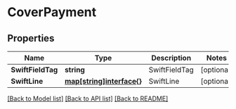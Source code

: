 # CoverPayment

## Properties
Name | Type | Description | Notes
------------ | ------------- | ------------- | -------------
**SwiftFieldTag** | **string** | SwiftFieldTag | [optional] 
**SwiftLine** | [**map[string]interface{}**](map[string]interface{}.md) | SwiftLine | [optional] 

[[Back to Model list]](../README.md#documentation-for-models) [[Back to API list]](../README.md#documentation-for-api-endpoints) [[Back to README]](../README.md)


